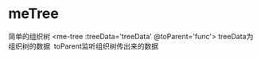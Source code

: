 # meTree
简单的组织树
<me-tree :treeData='treeData' @toParent='func'></me-tree>  treeData为组织树的数据  toParent监听组织树传出来的数据
